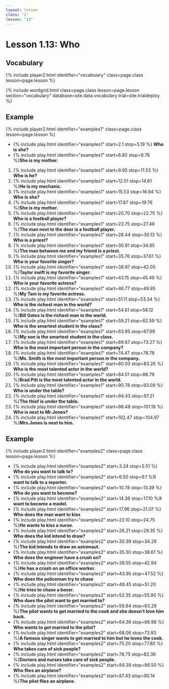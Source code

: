 ```yaml
---
layout: lesson
class: "1"
lesson: "13"
---
```


# Lesson 1.13: Who

## Vocabulary
{% include player2.html identifier="vocabulary" class=page.class lesson=page.lesson %}

{% include wordgrid.html 
		class=page.class 
		lesson=page.lesson 
		section="vocabulary"
		database=site.data.vocabulary 
		trial=site.trialdeploy %}




## Example 
{% include player2.html identifier="examples1" class=page.class lesson=page.lesson %}

-  {% include play.html identifier="examples1" start=2.1 stop=5.19 %} **Who is she?**
-  {% include play.html identifier="examples1" start=6.80 stop=8.78 %}**She is my mother.**
  
1. {% include play.html identifier="examples1" start=9.95 stop=11.53 %} **Who is he?**
2. {% include play.html identifier="examples1" start=12.51 stop=14.61 %}**He is my mechanic.**
3. {% include play.html identifier="examples1" start=15.53 stop=16.94 %} **Who is she?**
4. {% include play.html identifier="examples1" start=17.87 stop=19.76 %}**She is my mother.**
5. {% include play.html identifier="examples1" start=20.70 stop=22.70 %} **Who is a football player?**
6. {% include play.html identifier="examples1" start=23.75 stop=27.49 %}**The man next to the door is a football player.**
7. {% include play.html identifier="examples1" start=28.44 stop=30.13 %} **Who is a priest?**
8. {% include play.html identifier="examples1" start=30.91 stop=34.95 %}**The man between me and my friend is a priest.**
9. {% include play.html identifier="examples1" start=35.76 stop=37.61 %} **Who is your favorite singer?**
10. {% include play.html identifier="examples1" start=38.97 stop=42.05 %}**Taylor swift is my favorite singer.**
11. {% include play.html identifier="examples1" start=43.15 stop=45.49 %} **Who is your favorite actress?**
12. {% include play.html identifier="examples1" start=46.77 stop=49.95 %}**My Tam is my favorite actress.**
13. {% include play.html identifier="examples1" start=51.11 stop=53.34 %} **Who is the richest man in the world?**
14. {% include play.html identifier="examples1" start=54.61 stop=58.12 %}**Bill Gates is the richest man in the world.**
15. {% include play.html identifier="examples1" start=59.21 stop=62.59 %} **Who is the smartest student in the class?**
16. {% include play.html identifier="examples1" start=63.95 stop=67.99 %}**My son is the smartest student in the class.**
17. {% include play.html identifier="examples1" start=69.67 stop=73.27 %} **Who is the most important person in the company?**
18. {% include play.html identifier="examples1" start=74.47 stop=78.78 %}**Ms. Smith is the most important person in the company.**
19. {% include play.html identifier="examples1" start=80.00 stop=83.26 %} **Who is the most talented actor in the world?**
20. {% include play.html identifier="examples1" start=84.51 stop=88.79 %}**Brad Pitt is the most talented actor in the world.**
21. {% include play.html identifier="examples1" start=90.78 stop=93.09 %} **Who is under the table?**
22. {% include play.html identifier="examples1" start=94.43 stop=97.21 %}**The thief is under the table.**
23. {% include play.html identifier="examples1" start=98.48 stop=101.19 %} **Who is next to Mr.Jones?**
24. {% include play.html identifier="examples1" start=102.47 stop=104.97 %}**Mrs.Jones is next to him.**


## Example 
{% include player2.html identifier="examples2" class=page.class lesson=page.lesson %}

- {% include play.html identifier="examples2" start=3.24 stop=5.51 %} **Who do you want to talk to?**
- {% include play.html identifier="examples2" start=6.50 stop=9.1 %}**I want to talk to a reporter.**
- {% include play.html identifier="examples2" start=10.78 stop=13.39 %} **Who do you want to become?**
- {% include play.html identifier="examples2" start=14.36 stop=17.10 %}**I want to become a model.**
- {% include play.html identifier="examples2" start=17.96 stop=21.07 %} **Who does the man want to kiss**
- {% include play.html identifier="examples2" start=22.10 stop=24.75 %}**He wants to kiss a nurse.**
- {% include play.html identifier="examples2" start=26.21 stop=29.35 %} **Who does the kid intend to draw?**
- {% include play.html identifier="examples2" start=30.39 stop=34.29 %}**The kid intends to draw an astronaut.**
- {% include play.html identifier="examples2" start=35.30 stop=38.61 %} **Who does the engineer have a crush on?**
- {% include play.html identifier="examples2" start=39.55 stop=42.94 %}**He has a crush on an office worker.**
- {% include play.html identifier="examples2" start=43.95 stop=47.52 %} **Who does the policeman try to chase**
- {% include play.html identifier="examples2" start=48.45 stop=51.20 %}**He tries to chase a boxer.**
- {% include play.html identifier="examples2" start=52.35 stop=55.90 %} **Who does the pilot want to get married to?**
- {% include play.html identifier="examples2" start=56.94 stop=63.29 %}**The pilot wants to get married to the cook and she doesn't love him back.**
- {% include play.html identifier="examples2" start=64.36 stop=66.98 %} **Who wants to get married to the pilot?**
- {% include play.html identifier="examples2" start=68.06 stop=73.93 %}**A famous singer wants to get married to him but he loves the cook.**
- {% include play.html identifier="examples2" start=75.20 stop=77.80 %} **Who takes care of sick people?**
- {% include play.html identifier="examples2" start=78.75 stop=82.36 %}**Doctors and nurses take care of sick people.**
- {% include play.html identifier="examples2" start=84.39 stop=86.50 %} **Who flies an airplane?**
- {% include play.html identifier="examples2" start=87.43 stop=90.14 %}**The pilot flies an airplane.**


 